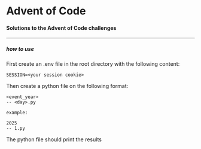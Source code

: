 # Advent of Code

#### Solutions to the Advent of Code challenges

---

##### how to use

First create an .env file in the root directory with the following content:

```
SESSION=<your session cookie>
```

Then create a python file on the following format:

```
<event_year>
-- <day>.py

example:

2025
-- 1.py
```

The python file should print the results